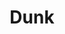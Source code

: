 ---
ee_id: '4464'
site: '1'
type: '2'
url: 2019-005-dunk
title: Dunk
year: '2019'
display_year: '2019'
medium: 'Laser Animation '
dims: Variable
pitch: ''
ps: ''
live_url: ''
related: ''
youtube: ''
related_code: ''
imgs: dunk-2019-005-db-saf--sLpd.jpg
subheading: ''
download: ''
add_credit: ''
commission: Sharjah Art Foundation
layout: things-i-made
---